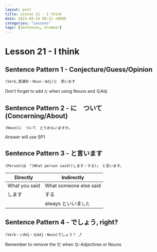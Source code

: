 ```yaml
---
layout: post
title: Lesson 21 - I think
date: 2023-09-24 00:21 +0800
categories: "Lessons"
tags: [Sentences, Grammar]
---
```


# Lesson 21 - I think

## Sentence Pattern 1 - Conjecture/Guess/Opinion
```
(Verb,普通形・Noun・Adj)と　思います
```

Don't forget to add `だ` when using Nouns and なAdj

## Sentence Pattern 2 - に　ついて (Concerning/About)
```
(Noun)に　ついて　どうおもいますか。
```
Answer will use SP1

## Sentence Pattern 3 - と言います
```
(Person)は　「(What person said)(します・する)」　と言います。
```

| Directly | Indirectly |
| -- | -- |
| What you said | What someone else said |
| します | する |
| | always といいま`した` |

## Sentence Pattern 4 - でしょう, right?
```
(Verb・いAdj・なAdj・Noun)でしょう？ ⤴
```
Remember to remove the だ when な-Adjectives or Nouns
